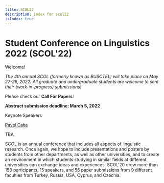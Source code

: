 ```yaml
---
title: SCOL22
description: index for scol22
isIndex: true
---
```


# Student Conference on Linguistics 2022 (SCOL'22)

Welcome!

*The 4th annual SCOL (formerly known as BUSCTEL) will take place on May 27-28, 2022. All graduate and undergraduate students are welcome to sent their (work-in-progress) submissions!*

Please check our **Call For Papers**!

**Abstract submission deadline: March 5, 2022**



Keynote Speakers

[Pavel Caha](https://www.muni.cz/en/people/53172-pavel-caha/cv)

TBA

SCOL is an annual conference that includes all aspects of linguistic research. Once again, we hope to include presentations and posters by students from other departments, as well as other universities, and to create an environment in which students studying in similar fields at different universities can exchange ideas and experiences. SCOL'20 drew more than 150 participants, 15 speakers, and 55 paper submissions from 9 different faculties from Turkey, Russia, USA, Cyprus, and Czechia.